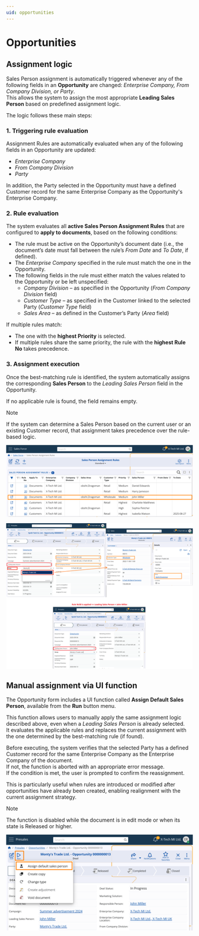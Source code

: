 ```yaml
---
uid: opportunities
---
```


# Opportunities  

## Assignment logic  
Sales Person assignment is automatically triggered whenever any of the following fields in an **Opportunity** are changed: *Enterprise Company, From Company Division, or Party*.  
This allows the system to assign the most appropriate **Leading Sales Person** based on predefined assignment logic.  

The logic follows these main steps:  

### 1. Triggering rule evaluation  
Assignment Rules are automatically evaluated when any of the following fields in an Opportunity are updated: 
- *Enterprise Company*  
- *From Company Division*  
- *Party*  

In addition, the Party selected in the Opportunity must have a defined Customer record for the same Enterprise Company as the Opportunity's Enterprise Company.  


### 2. Rule evaluation  
The system evaluates all **active Sales Person Assignment Rules** that are configured to **apply to documents**, based on the following conditions:  

- The rule must be active on the Opportunity’s document date (i.e., the document’s date must fall between the rule’s *From Date* and *To Date*, if defined).  
- The *Enterprise Company* specified in the rule must match the one in the Opportunity.  
- The following fields in the rule must either match the values related to the Opportunity or be left unspecified:  
  - *Company Division* – as specified in the Opportunity (*From Company Division* field)  
  - *Customer Type* – as specified in the Customer linked to the selected Party (*Customer Type* field)  
  - *Sales Area* – as defined in the Customer’s Party (*Area* field)  

If multiple rules match:  
- The one with the **highest Priority** is selected.  
- If multiple rules share the same priority, the rule with the **highest Rule No** takes precedence.  


### 3. Assignment execution  
Once the best-matching rule is identified, the system automatically assigns the corresponding **Sales Person** to the *Leading Sales Person* field in the Opportunity.  

If no applicable rule is found, the field remains empty.  

> [!NOTE]  
> If the system can determine a Sales Person based on the current user or an existing Customer record, that assignment takes precedence over the rule-based logic.

![Rules](pictures/rules-opportunity.png)

![Rule Logic Opportunity](pictures/rule-logic-opportunity.png)

## Manual assignment via UI function  

The Opportunity form includes a UI function called **Assign Default Sales Person**, available from the **Run** button menu.  

This function allows users to manually apply the same assignment logic described above, even when a *Leading Sales Person* is already selected.  
It evaluates the applicable rules and replaces the current assignment with the one determined by the best-matching rule (if found).  

Before executing, the system verifies that the selected Party has a defined Customer record for the same Enterprise Company as the Enterprise Company of the document.  
If not, the function is aborted with an appropriate error message.  
If the condition is met, the user is prompted to confirm the reassignment.  

This is particularly useful when rules are introduced or modified after opportunities have already been created, enabling realignment with the current assignment strategy.  

> [!NOTE]  
> The function is disabled while the document is in edit mode or when its statе is Released or higher.

![UI Function Opportunity](pictures/ui-function-opportunity.png)

